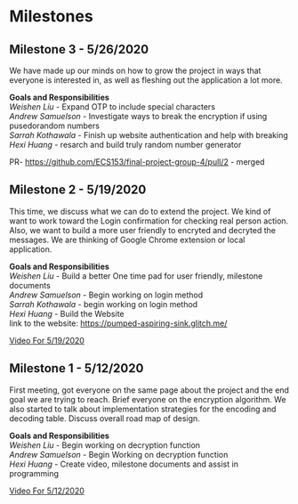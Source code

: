 # Milestones
## Milestone 3 - 5/26/2020

We have made up our minds on how to grow the project in ways that everyone is interested in, as well as fleshing out the application a lot more.

**Goals and Responsibilities**  
*Weishen Liu* - Expand OTP to include special characters<br/>
*Andrew Samuelson* - Investigate ways to break the encryption if using pusedorandom numbers <br/>
*Sarrah Kothawala* - Finish up website authentication and help with breaking <br/>
*Hexi Huang* - resarch and build truly random number generator <br/>

PR- https://github.com/ECS153/final-project-group-4/pull/2 - merged

## Milestone 2 - 5/19/2020

This time, we discuss what we can do to extend the project. We kind of want to work toward the Login confirmation for checking real person action. Also, we want to build a more user friendly to encryted and decryted the messages. We are thinking of Google Chrome extension or local application.

**Goals and Responsibilities**  
*Weishen Liu* - Build a better One time pad for user friendly, milestone documents <br/>
*Andrew Samuelson* - Begin working on login method <br/>
*Sarrah Kothawala* - begin working on login method <br/>
*Hexi Huang* - Build the Website <br/>
link to the website: https://pumped-aspiring-sink.glitch.me/

[Video For 5/19/2020](https://www.youtube.com/watch?v=OUrIGazI4BM)

## Milestone 1 - 5/12/2020

First meeting, got everyone on the same page about the project and the end goal we are trying to reach. Brief everyone on the encryption algorithm. We also started to talk about implementation strategies for the encoding and decoding table. Discuss overall road map of design.

**Goals and Responsibilities**  
*Weishen Liu* - Begin working on decryption function  
*Andrew Samuelson* - Begin Working on decryption function  
*Hexi Huang* - Create video, milestone documents and assist in programming 


[Video For 5/12/2020](https://www.youtube.com/watch?v=nf5VZhvOlS0)



